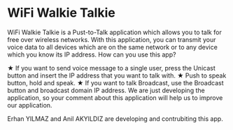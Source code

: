 WiFi Walkie Talkie
==========
WiFi Walkie Talkie is a Pust-to-Talk application which allows you to talk for free over wireless networks.
With this application, you can transmit your voice data to all devices which are on the same network or to any device which you know its IP address.
How can you use this app?

★ If you want to send voice message to a single user, press the Unicast button and insert the IP address that you want to talk with.
★ Push to speak button, hold and speak.
★ If you want to talk Broadcast, use the Broadcast button and broadcast domain IP address.
We are just developing the application, so your comment about this application will help us to improve our application.

Erhan YILMAZ and Anil AKYILDIZ are developing and contrubiting this app.
